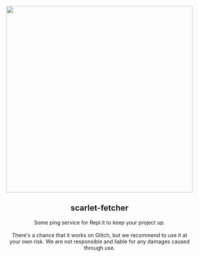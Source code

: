 <div align="center">
  <img width="500" src="https://github.com/nexus-labs-ltd/scarlet-fetcher/blob/main/assets/banner_style.png?raw=true"/>
  <h2>scarlet-fetcher</h2>
  Some ping service for Repl.it to keep your project up.
  </br></br>
  There's a chance that it works on Glitch, but we recommend to use it at your own risk.
  We are not responsible and liable for any damages caused through use.
</div>
